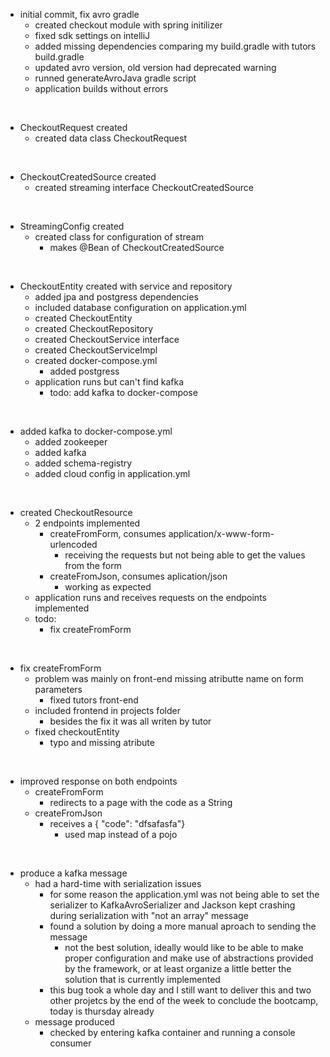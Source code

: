 
- initial commit, fix avro gradle
    - created checkout module with spring initilizer
    - fixed sdk settings on intelliJ
    - added missing dependencies comparing my build.gradle with tutors build.gradle
    - updated avro version, old version had deprecated warning
    - runned generateAvroJava gradle script
    - application builds without errors 
<br>

- CheckoutRequest created
    - created data class CheckoutRequest
<br>

- CheckoutCreatedSource created
    - created streaming interface CheckoutCreatedSource
<br>

- StreamingConfig created
    - created class for configuration of stream
        - makes @Bean of CheckoutCreatedSource
<br>

- CheckoutEntity created with service and repository
    - added jpa and postgress dependencies
    - included database configuration on application.yml
    - created CheckoutEntity
    - created CheckoutRepository
    - created CheckoutService interface
    - created CheckoutServiceImpl 
    - created docker-compose.yml
        - added postgress
    - application runs but can't find kafka
        - todo: add kafka to docker-compose  
<br>

- added kafka to docker-compose.yml
    - added zookeeper
    - added kafka
    - added schema-registry
    - added cloud config in application.yml
<br>

 - created CheckoutResource
    - 2 endpoints implemented
        -  createFromForm, consumes application/x-www-form-urlencoded
            - receiving the requests but not being able to get the values from the form
        - createFromJson, consumes aplication/json
            - working as expected
    - application runs and receives requests on the endpoints implemented
    - todo: 
        - fix createFromForm
<br>

- fix createFromForm
    - problem was mainly on front-end missing atributte name on form parameters
        - fixed tutors front-end
    - included frontend in projects folder
        - besides the fix it was all writen by tutor
    - fixed checkoutEntity
        - typo and missing atribute 
<br>

- improved response on both endpoints
    - createFromForm
        - redirects to a page with the code as a String
    - createFromJson
        - receives a { "code": "dfsafasfa"}
            - used map instead of a pojo
<br>

- produce a kafka message
    - had a hard-time with serialization issues
        - for some reason the application.yml was not being able to set the serializer to KafkaAvroSerializer and Jackson kept crashing during serialization with "not an array" message
        - found a solution by doing a more manual aproach to sending the message
            - not the best solution, ideally would like to be able to make proper configuration and make use of abstractions provided by the framework, or at least organize a little better the solution that is currently implemented
        - this bug took a whole day and I still want to deliver this and two other projetcs by the end of the week to conclude the bootcamp, today is thursday already
    - message produced
        - checked by entering kafka container and running a console consumer
<br>



